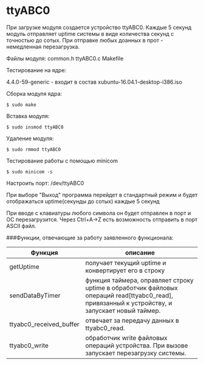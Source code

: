 # ttyABC0

При загрузке модуля создается устройство ttyABC0.
Каждые 5 секунд модуль отправляет uptime системы в виде количества секунд с точностью до сотых.
При отправке любых доанных в прот - немедленная перезагрузка. 

Файлы модуля:
common.h
ttyABC0.c
Makefile

Тестирование на ядре:

4.4.0-59-generic - входит в состав xubuntu-16.04.1-desktop-i386.iso

Сборка модуля ядра:
```
$ sudo make
```

Вставка модуля:
```
$ sudo insmod ttyABC0
```

Удаление модуля:
```
$ sudo rmmod ttyABC0
```

Тестирование работы с помощью minicom
```
$ sudo minicom -s
```

Настроить порт: /dev/ttyABC0 

При выборе "Выход" программа перейдет в стандартный режим и будет отображаться
uptime(секунды до сотых) каждые 5 секунд

При вводе с клавиатуры любого символа он будет отправлен в порт и ОС перезагрузится.
Через Ctrl+A->Z есть возможность отправить в порт ASCII файл.


###Функции, отвечающие за работу заявленного функционала:

Функция | описание
--------| ---------
getUptime | получает текущий uptime и конвертирует его в строку
sendDataByTimer | функция таймера, оправляет строку uptime в обработчик файловых операций read[ttyabc0_read], привязанный к устройству, и запускает новый таймер.
ttyabc0_received_buffer  |  отвечает за передачу данных в ttyabc0_read.
ttyabc0_write | обработчик write файловых операций устройства. При вызове запускает перезагрузку системы.
